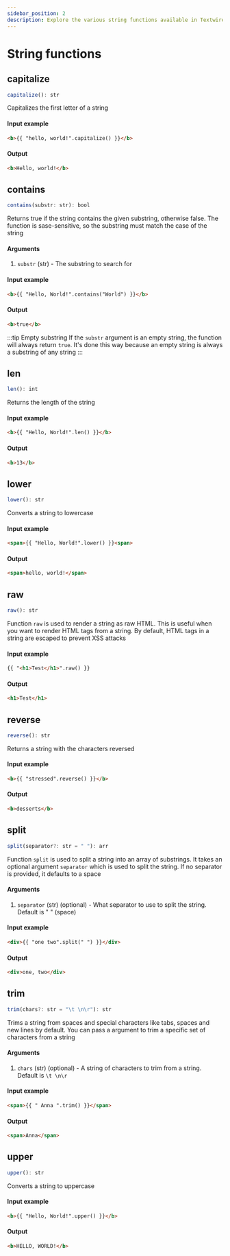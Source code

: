```yaml
---
sidebar_position: 2
description: Explore the various string functions available in Textwire
---
```


# String functions
## capitalize
```ts
capitalize(): str
```

Capitalizes the first letter of a string

#### Input example
```html
<b>{{ "hello, world!".capitalize() }}</b>
```

#### Output
```html
<b>Hello, world!</b>
```

## contains
```ts
contains(substr: str): bool
```

Returns true if the string contains the given substring, otherwise false. The function is sase-sensitive, so the substring must match the case of the string

#### Arguments
1. `substr` (str) - The substring to search for

#### Input example
```html
<b>{{ "Hello, World!".contains("World") }}</b>
```

#### Output
```html
<b>true</b>
```

:::tip Empty substring
If the `substr` argument is an empty string, the function will always return `true`. It's done this way because an empty string is always a substring of any string
:::

## len
```ts
len(): int
```

Returns the length of the string

#### Input example
```html
<b>{{ "Hello, World!".len() }}</b>
```

#### Output
```html
<b>13</b>
```

## lower
```ts
lower(): str
```

Converts a string to lowercase

#### Input example
```html
<span>{{ "Hello, World!".lower() }}<span>
```

#### Output
```html
<span>hello, world!</span>
```

## raw
```ts
raw(): str
```

Function `raw` is used to render a string as raw HTML. This is useful when you want to render HTML tags from a string. By default, HTML tags in a string are escaped to prevent XSS attacks

#### Input example
```html
{{ "<h1>Test</h1>".raw() }}
```

#### Output
```html
<h1>Test</h1>
```

## reverse
```ts
reverse(): str
```

Returns a string with the characters reversed

#### Input example
```html
<b>{{ "stressed".reverse() }}</b>
```

#### Output
```html
<b>desserts</b>
```

## split
```ts
split(separator?: str = " "): arr
```

Function `split` is used to split a string into an array of substrings. It takes an optional argument `separator` which is used to split the string. If no separator is provided, it defaults to a space

#### Arguments
1. `separator` (str) (optional) - What separator to use to split the string. Default is " " (space)

#### Input example
```html
<div>{{ "one two".split(" ") }}</div>
```

#### Output
```html
<div>one, two</div>
```

## trim
```ts
trim(chars?: str = "\t \n\r"): str
```

Trims a string from spaces and special characters like tabs, spaces and new lines by default. You can pass a argument to trim a specific set of characters from a string

#### Arguments
1. `chars` (str) (optional) - A string of characters to trim from a string. Default is `\t \n\r`

#### Input example
```html
<span>{{ " Anna ".trim() }}</span>
```

#### Output
```html
<span>Anna</span>
```

## upper
```ts
upper(): str
```

Converts a string to uppercase

#### Input example
```html
<b>{{ "Hello, World!".upper() }}</b>
```

#### Output
```html
<b>HELLO, WORLD!</b>
```